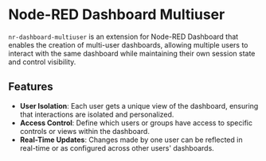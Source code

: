 # Node-RED Dashboard Multiuser

`nr-dashboard-multiuser` is an extension for Node-RED Dashboard that enables the creation of multi-user dashboards, allowing multiple users to interact with the same dashboard while maintaining their own session state and control visibility.

## Features

- **User Isolation**: Each user gets a unique view of the dashboard, ensuring that interactions are isolated and personalized.
- **Access Control**: Define which users or groups have access to specific controls or views within the dashboard.
- **Real-Time Updates**: Changes made by one user can be reflected in real-time or as configured across other users' dashboards.